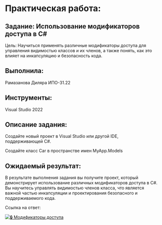# Практическая работа:
## Задание: Использование модификаторов доступа в C#
Цель: Научиться применять различные модификаторы доступа для управления видимостью классов и их членов, а также понять, как это влияет на инкапсуляцию и безопасность кода.

## Выполнила: 
Рамазанова Диляра ИПО-31.22
## Инструменты:
Visual Studio 2022


## Описание задания:
Создайте новый проект в Visual Studio или другой IDE, поддерживающей C#.

Создайте класс Car в пространстве имен MyApp.Models
## Ожидаемый результат:
В результате выполнения задания вы получите проект, который демонстрирует использование различных модификаторов доступа в C#. Вы научитесь управлять видимостью членов класса, что является важной частью инкапсуляции и проектирования безопасного и поддерживаемого кода.

Ссылка на ответ:

[![🔒 Модификаторы доступа](https://img.shields.io/badge/🔒_Модификаторы_доступа_в_C%23-4285F4?style=for-the-badge&logo=csharp&logoColor=white)](https://github.com/wienwe/DyadyaRyuba/blob/main/HomeworkForRyubakov/Модификаторы%20доступа%20в%20C%23/Access%20modifiers.cs)
